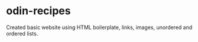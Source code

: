 # odin-recipes
Created basic website using HTML boilerplate, links, images, unordered and ordered lists.